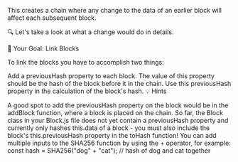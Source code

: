 This creates a chain where any change to the data of an earlier block will affect each subsequent block.

🔍 Let's take a look at what a change would do in details.

🏁 Your Goal: Link Blocks

To link the blocks you have to accomplish two things:

Add a previousHash property to each block. The value of this property should be the hash of the block before it in the chain.
Use this previousHash property in the calculation of the block's hash.
💡 Hints

A good spot to add the previousHash property on the block would be in the addBlock function, where a block is placed on the chain.
So far, the Block class in your Block.js file does not yet contain a previousHash property and currently only hashes this.data of a block - you must also include the block's this.previousHash property in the toHash function!
You can add multiple inputs to the SHA256 function by using the + operator, for example:
const hash = SHA256("dog" + "cat"); // hash of dog and cat together
